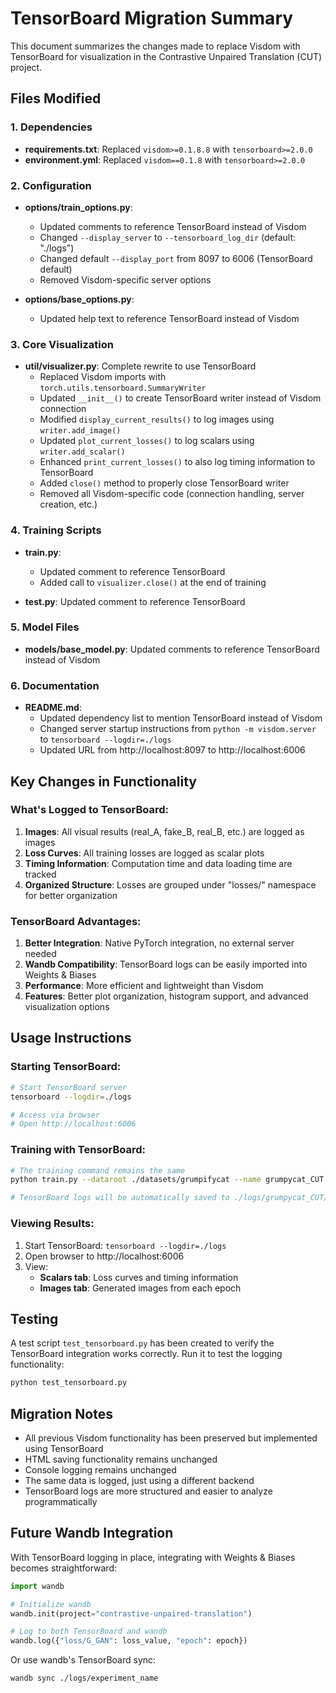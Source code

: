 # TensorBoard Migration Summary

This document summarizes the changes made to replace Visdom with TensorBoard for visualization in the Contrastive Unpaired Translation (CUT) project.

## Files Modified

### 1. Dependencies
- **requirements.txt**: Replaced `visdom>=0.1.8.8` with `tensorboard>=2.0.0`
- **environment.yml**: Replaced `visdom==0.1.8` with `tensorboard>=2.0.0`

### 2. Configuration
- **options/train_options.py**:
  - Updated comments to reference TensorBoard instead of Visdom
  - Changed `--display_server` to `--tensorboard_log_dir` (default: "./logs")
  - Changed default `--display_port` from 8097 to 6006 (TensorBoard default)
  - Removed Visdom-specific server options

- **options/base_options.py**:
  - Updated help text to reference TensorBoard instead of Visdom

### 3. Core Visualization
- **util/visualizer.py**: Complete rewrite to use TensorBoard
  - Replaced Visdom imports with `torch.utils.tensorboard.SummaryWriter`
  - Updated `__init__()` to create TensorBoard writer instead of Visdom connection
  - Modified `display_current_results()` to log images using `writer.add_image()`
  - Updated `plot_current_losses()` to log scalars using `writer.add_scalar()`
  - Enhanced `print_current_losses()` to also log timing information to TensorBoard
  - Added `close()` method to properly close TensorBoard writer
  - Removed all Visdom-specific code (connection handling, server creation, etc.)

### 4. Training Scripts
- **train.py**: 
  - Updated comment to reference TensorBoard
  - Added call to `visualizer.close()` at the end of training

- **test.py**: Updated comment to reference TensorBoard

### 5. Model Files
- **models/base_model.py**: Updated comments to reference TensorBoard instead of Visdom

### 6. Documentation
- **README.md**: 
  - Updated dependency list to mention TensorBoard instead of Visdom
  - Changed server startup instructions from `python -m visdom.server` to `tensorboard --logdir=./logs`
  - Updated URL from http://localhost:8097 to http://localhost:6006

## Key Changes in Functionality

### What's Logged to TensorBoard:
1. **Images**: All visual results (real_A, fake_B, real_B, etc.) are logged as images
2. **Loss Curves**: All training losses are logged as scalar plots
3. **Timing Information**: Computation time and data loading time are tracked
4. **Organized Structure**: Losses are grouped under "losses/" namespace for better organization

### TensorBoard Advantages:
1. **Better Integration**: Native PyTorch integration, no external server needed
2. **Wandb Compatibility**: TensorBoard logs can be easily imported into Weights & Biases
3. **Performance**: More efficient and lightweight than Visdom
4. **Features**: Better plot organization, histogram support, and advanced visualization options

## Usage Instructions

### Starting TensorBoard:
```bash
# Start TensorBoard server
tensorboard --logdir=./logs

# Access via browser
# Open http://localhost:6006
```

### Training with TensorBoard:
```bash
# The training command remains the same
python train.py --dataroot ./datasets/grumpifycat --name grumpycat_CUT --CUT_mode CUT

# TensorBoard logs will be automatically saved to ./logs/grumpycat_CUT/
```

### Viewing Results:
1. Start TensorBoard: `tensorboard --logdir=./logs`
2. Open browser to http://localhost:6006
3. View:
   - **Scalars tab**: Loss curves and timing information
   - **Images tab**: Generated images from each epoch

## Testing

A test script `test_tensorboard.py` has been created to verify the TensorBoard integration works correctly. Run it to test the logging functionality:

```bash
python test_tensorboard.py
```

## Migration Notes

- All previous Visdom functionality has been preserved but implemented using TensorBoard
- HTML saving functionality remains unchanged
- Console logging remains unchanged
- The same data is logged, just using a different backend
- TensorBoard logs are more structured and easier to analyze programmatically

## Future Wandb Integration

With TensorBoard logging in place, integrating with Weights & Biases becomes straightforward:

```python
import wandb

# Initialize wandb
wandb.init(project="contrastive-unpaired-translation")

# Log to both TensorBoard and wandb
wandb.log({"loss/G_GAN": loss_value, "epoch": epoch})
```

Or use wandb's TensorBoard sync:
```bash
wandb sync ./logs/experiment_name
```
